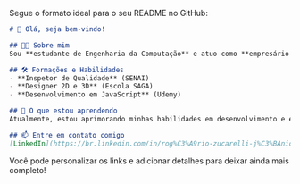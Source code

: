 Segue o formato ideal para o seu README no GitHub:  

```markdown
# 👋 Olá, seja bem-vindo!  

## 👨‍💻 Sobre mim  
Sou **estudante de Engenharia da Computação** e atuo como **empresário no setor de saúde**, especializado em Tecnologia da Saúde. Apaixonado por tecnologia e inovação, busco criar soluções eficientes e impactantes.  

## 🛠️ Formações e Habilidades  
- **Inspetor de Qualidade** (SENAI)  
- **Designer 2D e 3D** (Escola SAGA)  
- **Desenvolvimento em JavaScript** (Udemy)  

## 🌱 O que estou aprendendo  
Atualmente, estou aprimorando minhas habilidades em desenvolvimento e explorando novas tecnologias voltadas para a Tecnologia.  

## 📫 Entre em contato comigo  
[LinkedIn](https://br.linkedin.com/in/rog%C3%A9rio-zucarelli-j%C3%BAnior-b11b91260) | [Email](rogeriozucarellijunior@gmail.com)  
```  

Você pode personalizar os links e adicionar detalhes para deixar ainda mais completo!

<!---
Zucarelli404/Zucarelli404 is a ✨ special ✨ repository because its `README.md` (this file) appears on your GitHub profile.
You can click the Preview link to take a look at your changes.
--->
